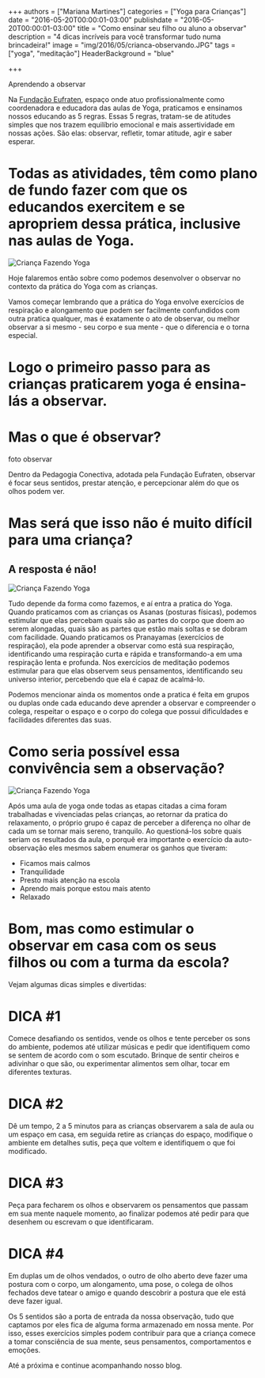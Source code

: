 +++
authors = ["Mariana Martines"]
categories = ["Yoga para Crianças"]
date = "2016-05-20T00:00:01-03:00"
publishdate = "2016-05-20T00:00:01-03:00"
title = "Como ensinar seu filho ou aluno a observar"
description = "4 dicas incríveis para você transformar tudo numa brincadeira!"
image = "img/2016/05/crianca-observando.JPG"
tags = ["yoga", "meditação"]
HeaderBackground = "blue"

+++


Aprendendo a observar

Na [Fundação Eufraten](http://eufraten.org.br/), espaço onde atuo profissionalmente como coordenadora e educadora das aulas de Yoga, praticamos e ensinamos nossos educando as 5 regras. Essas 5 regras, tratam-se de atitudes simples que nos trazem equilíbrio emocional e mais assertividade em nossas ações. São elas: observar, refletir, tomar atitude, agir e saber esperar.

# Todas as atividades, têm como plano de fundo fazer com que os educandos exercitem e se apropriem dessa prática, inclusive nas aulas de Yoga.

![Criança Fazendo Yoga](https://s3-sa-east-1.amazonaws.com/blog.autoconexao.org.br/img/2016/05/alunos-fazendo-yoga.JPG)


Hoje falaremos então sobre como podemos desenvolver o observar no contexto da prática do Yoga com as crianças.

Vamos começar lembrando que a prática do Yoga envolve exercícios de respiração e alongamento que podem ser facilmente confundidos com outra pratica qualquer, mas é exatamente o ato de observar, ou melhor observar a si mesmo - seu corpo e sua mente - que o diferencia e o torna especial.

# Logo o primeiro passo para as crianças praticarem yoga é ensina-lás a observar.

# Mas o que é observar?

foto observar

Dentro da Pedagogia Conectiva, adotada pela Fundação Eufraten, observar é focar seus sentidos, prestar atenção, e percepcionar além do que os olhos podem ver.

# Mas será que isso não é muito difícil para uma criança?
## A resposta é não!
![Criança Fazendo Yoga](https://s3-sa-east-1.amazonaws.com/blog.autoconexao.org.br/img/2016/05/crianca-yoga.jpg)

Tudo depende da forma como fazemos, e aí entra a pratica do Yoga. Quando praticamos com as crianças os Asanas (posturas físicas), podemos estimular que elas percebam quais são as partes do corpo que doem ao serem alongadas, quais são as partes que estão mais soltas e se dobram com facilidade. Quando praticamos os Pranayamas (exercícios de respiração), ela pode aprender a observar como está sua respiração, identificando uma respiração curta e rápida e transformando-a em uma respiração lenta e profunda. Nos exercícios de meditação podemos estimular para que elas observem seus pensamentos, identificando seu universo interior, percebendo que ela é capaz de acalmá-lo.

Podemos mencionar ainda os momentos onde a pratica é feita em grupos ou duplas onde cada educando deve aprender a observar e compreender o colega, respeitar o espaço e o corpo do colega que possui dificuldades e facilidades diferentes das suas.

# Como seria possível essa convivência sem a observação?

![Criança Fazendo Yoga](https://s3-sa-east-1.amazonaws.com/blog.autoconexao.org.br/img/2016/05/exercicio-de-respiracao-com-criancas.JPG)

Após uma aula de yoga onde todas as etapas citadas a cima foram trabalhadas e vivenciadas pelas crianças, ao retornar da pratica do relaxamento, o próprio grupo é capaz de perceber a diferença no olhar de cada um se tornar mais sereno, tranquilo. Ao questioná-los sobre quais seriam os resultados da aula, o porquê era importante o exercício da auto-observação eles mesmos sabem enumerar os ganhos que tiveram:

- Ficamos mais calmos
- Tranquilidade
- Presto mais atenção na escola
- Aprendo mais porque estou mais atento
- Relaxado

# Bom, mas como estimular o observar em casa com os seus filhos ou com a turma da escola?

Vejam algumas dicas simples e divertidas:

# DICA #1
Comece desafiando os sentidos, vende os olhos e tente perceber os sons do ambiente, podemos até utilizar músicas e pedir que identifiquem como se sentem de acordo com o som escutado. Brinque de sentir cheiros e adivinhar o que são, ou experimentar alimentos sem olhar, tocar em diferentes texturas.

# DICA #2
Dê um tempo, 2 a 5 minutos para as crianças observarem a sala de aula ou um espaço em casa, em seguida retire as crianças do espaço, modifique o ambiente em detalhes sutis, peça que voltem e identifiquem o que foi modificado.

# DICA #3
Peça para fecharem os olhos e observarem os pensamentos que passam em sua mente naquele momento, ao finalizar podemos até pedir para que desenhem ou escrevam o que identificaram.

# DICA #4
Em duplas um de olhos vendados, o outro de olho aberto deve fazer uma postura com o corpo, um alongamento, uma pose, o colega de olhos fechados deve tatear o amigo e quando descobrir a postura que ele está deve fazer igual.

Os 5 sentidos são a porta de entrada da nossa observação, tudo que captamos por eles fica de alguma forma armazenado em nossa mente. Por isso, esses exercícios simples podem contribuir para que a criança comece a tomar consciência de sua mente, seus pensamentos, comportamentos e emoções.


Até a próxima e continue acompanhando nosso blog.
